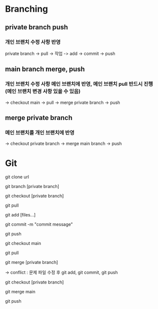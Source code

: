 # Branching

## private branch push
### 개인 브랜치 수정 사항 반영
private branch -> pull -> 작업 -> add -> commit -> push

## main branch merge, push
### 개인 브랜치 수정 사항 메인 브랜치에 반영, 메인 브랜치 pull 반드시 진행(메인 브랜치 변경 사항 있을 수 있음)
-> checkout main -> pull -> merge private branch -> push

## merge private branch
### 메인 브랜치를 개인 브랜치에 반영 
-> checkout private branch -> merge main branch -> push

# Git
git clone url

git branch [private branch]

git checkout [private branch]

git pull

git add [files...]

git commit -m "commit message"

git push

git checkout main

git pull

git merge [private branch]

-> conflict : 문제 파일 수정 후 git add, git commit, git push

git checkout [private branch]

git merge main

git push